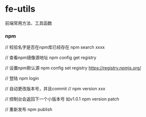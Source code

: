 # fe-utils
前端常用方法、工具函数


### npm
// 校验名字是否在npm库已经存在
npm search xxxx

// 查看npm镜像源地址
npm config get registry

// 设置npm默认源
npm config set registry https://registry.npmjs.org/

// 登陆
npm login

// 自动更改版本号，并且commit
// npm version xxx

// 控制台会返回下一个小版本号 如v1.0.1
npm version patch

// 重新发布
npm publish
